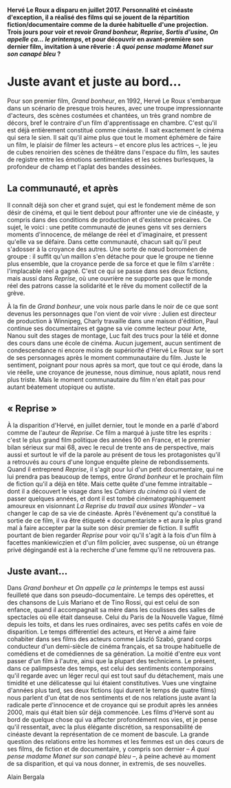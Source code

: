 **Hervé Le Roux a disparu en juillet 2017. Personnalité et cinéaste d'exception, il a réalisé des films qui se jouent de la répartition fiction/documentaire comme de la durée habituelle d'une projection. Trois jours pour voir et revoir _Grand bonheur, Reprise, Sortis d'usine, On appelle ça... le printemps_, et pour découvrir en avant-première son dernier film, invitation à une rêverie : _À quoi pense madame Manet sur son canapé bleu_ ?**

# Juste avant et juste au bord...

Pour son premier film, _Grand bonheur_, en 1992, Hervé Le Roux s'embarque dans un scénario de presque trois heures, avec une troupe impressionnante d'acteurs, des scènes costumées et chantées, un très grand nombre de décors, bref le contraire d'un film d'apprentissage en chambre. C'est qu'il est déjà entièrement constitué comme cinéaste. Il sait exactement le cinéma qui sera le sien. Il sait qu'il aime plus que tout le moment éphémère de faire un film, le plaisir de filmer les acteurs – et encore plus les actrices –, le jeu de cubes renoirien des scènes de théâtre dans l'espace du film, les sautes de registre entre les émotions sentimentales et les scènes burlesques, la profondeur de champ et l'aplat des bandes dessinées.

## La communauté, et après

Il connaît déjà son cher et grand sujet, qui est le fondement même de son désir de cinéma, et qui le tient debout pour affronter une vie de cinéaste, y compris dans des conditions de production et d'existence précaires. Ce sujet, le voici : une petite communauté de jeunes gens vit ses derniers moments d'innocence, de mélange de réel et d'imaginaire, et pressent qu'elle va se défaire. Dans cette communauté, chacun sait qu'il peut s'adosser à la croyance des autres. Une sorte de nœud borroméen de groupe : il suffit qu'un maillon s'en détache pour que le groupe ne tienne plus ensemble, que la croyance perde de sa force et que le film s'arrête : l'implacable réel a gagné. C'est ce qui se passe dans ses deux fictions, mais aussi dans _Reprise_, où une ouvrière ne supporte pas que le monde réel des patrons casse la solidarité et le rêve du moment collectif de la grève.

À la fin de _Grand bonheur_, une voix nous parle dans le noir de ce que sont devenus les personnages que l'on vient de voir vivre : Julien est directeur de production à Winnipeg, Charly travaille dans une maison d'édition, Paul continue ses documentaires et gagne sa vie comme lecteur pour Arte, Nanou suit des stages de montage, Luc fait des trucs pour la télé et donne des cours dans une école de cinéma. Aucun jugement, aucun sentiment de condescendance ni encore moins de supériorité d'Hervé Le Roux sur le sort de ses personnages après le moment communautaire du film. Juste le sentiment, poignant pour nous après sa mort, que tout ce qui érode, dans la vie réelle, une croyance de jeunesse, nous diminue, nous aplatit, nous rend plus triste. Mais le moment communautaire du film n'en était pas pour autant béatement utopique ou autiste.

## « Reprise »

À la disparition d'Hervé, en juillet dernier, tout le monde en a parlé d'abord comme de l'auteur de _Reprise_. Ce film a marqué à juste titre les esprits : c'est le plus grand film politique des années 90 en France, et le premier bilan sérieux sur mai 68, avec le recul de trente ans de perspective, mais aussi et surtout le vif de la parole au présent de tous les protagonistes qu'il a retrouvés au cours d'une longue enquête pleine de rebondissements. Quand il entreprend _Reprise_, il s'agit pour lui d'un petit documentaire, qui ne lui prendra pas beaucoup de temps, entre _Grand bonheur_ et le prochain film de fiction qu'il a déjà en tête. Mais cette quête d'une femme intraitable – dont il a découvert le visage dans les _Cahiers du cinéma_ où il vient de passer quelques années, et dont il est tombé cinématographiquement amoureux en visionnant _La Reprise du travail aux usines Wonder_ – va changer le cap de sa vie de cinéaste. Après l'événement qu'a constitué la sortie de ce film, il va être étiqueté « documentariste » et aura le plus grand mal à faire accepter par la suite son désir premier de fiction. Il suffit pourtant de bien regarder _Reprise_ pour voir qu'il s'agit à la fois d'un film à facettes mankiewiczien et d'un film policier, avec suspense, où un étrange privé dégingandé est à la recherche d'une femme qu'il ne retrouvera pas.

## Juste avant...

Dans _Grand bonheur_ et _On appelle ça le printemps_ le temps est aussi feuilleté que dans son pseudo-documentaire. Le temps des opérettes, et des chansons de Luis Mariano et de Tino Rossi, qui est celui de son enfance, quand il accompagnait sa mère dans les coulisses des salles de spectacles où elle était danseuse. Celui du Paris de la Nouvelle Vague, filmé depuis les toits, et dans les rues ordinaires, avec ses petits cafés en voie de disparition. Le temps différentiel des acteurs, et Hervé a aimé faire cohabiter dans ses films des acteurs comme László Szabó, grand corps conducteur d'un demi-siècle de cinéma français, et sa troupe habituelle de comédiens et de comédiennes de sa génération. La moitié d'entre eux vont passer d'un film à l'autre, ainsi que la plupart des techniciens. Le présent, dans ce palimpseste des temps, est celui des sentiments contemporains qu'il regarde avec un léger recul qui est tout sauf du détachement, mais une timidité et une délicatesse qui lui étaient constitutives. Vues une vingtaine d'années plus tard, ses deux fictions (qui durent le temps de quatre films) nous parlent d'un état de nos sentiments et de nos relations juste avant la radicale perte d'innocence et de croyance qui se produit après les années 2000, mais qui était bien sûr déjà commencée. Les films d'Hervé sont au bord de quelque chose qui va affecter profondément nos vies, et je pense qu'il ressentait, avec la plus élégante discrétion, sa responsabilité de cinéaste devant la représentation de ce moment de bascule. La grande question des relations entre les hommes et les femmes est un des cœurs de ses films, de fiction et de documentaire, y compris son dernier – _À quoi pense madame Manet sur son canapé bleu_ –, à peine achevé au moment de sa disparition, et qui va nous donner, in extremis, de ses nouvelles.

Alain Bergala
